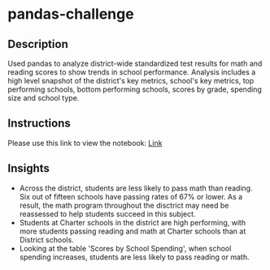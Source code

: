 # pandas-challenge

## Description
Used pandas to analyze district-wide standardized test results for math and reading scores to show trends in school performance. Analysis includes a high level snapshot of the district's key metrics, school's key metrics, top performing schools, bottom performing schools, scores by grade, spending size and school type. 

## Instructions
Please use this link to view the notebook: [Link](https://nbviewer.jupyter.org/github/laurenemilyto/pandas-challenge/blob/main/PyCitySchools/PyCitySchools.ipynb)

## Insights
* Across the district, students are less likely to pass math than reading. Six out of fifteen schools have passing rates of 67% or lower. As a result, the math program throughout the disctrict may need be reassessed to help students succeed in this subject.
* Students at Charter schools in the district are high performing, with more students passing reading and math at Charter schools than at District schools. 
* Looking at the table 'Scores by School Spending', when school spending increases, students are less likely to pass reading or math. 